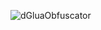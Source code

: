 ![dGluaObfuscator](https://user-images.githubusercontent.com/44113746/175117944-40a3c57e-1a34-49f2-8160-7f176bb2eb4c.png)
